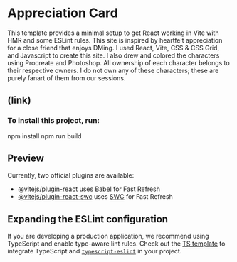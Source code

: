 # Appreciation Card 

This template provides a minimal setup to get React working in Vite with HMR and some ESLint rules. This site is inspired by heartfelt appreciation for a close friend that enjoys DMing. I used React, Vite, CSS & CSS Grid, and Javascript to create this site. I also drew and colored the characters using Procreate and Photoshop. All ownership of each character belongs to their respective owners. I do not own any of these characters; these are purely fanart of them from our sessions. 

## (link) 

### To install this project, run: 
npm install 
npm run build 

## Preview



Currently, two official plugins are available:

- [@vitejs/plugin-react](https://github.com/vitejs/vite-plugin-react/blob/main/packages/plugin-react/README.md) uses [Babel](https://babeljs.io/) for Fast Refresh
- [@vitejs/plugin-react-swc](https://github.com/vitejs/vite-plugin-react-swc) uses [SWC](https://swc.rs/) for Fast Refresh

## Expanding the ESLint configuration

If you are developing a production application, we recommend using TypeScript and enable type-aware lint rules. Check out the [TS template](https://github.com/vitejs/vite/tree/main/packages/create-vite/template-react-ts) to integrate TypeScript and [`typescript-eslint`](https://typescript-eslint.io) in your project.

